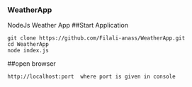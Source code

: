 ### WeatherApp
NodeJs Weather App
##Start Application 
```
git clone https://github.com/Filali-anass/WeatherApp.git
cd WeatherApp
node index.js
```
##open browser 
```
http://localhost:port  where port is given in console
```
